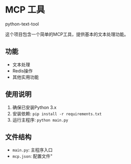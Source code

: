 # MCP 工具
python-text-tool

这个项目包含一个简单的MCP工具，提供基本的文本处理功能。

## 功能

- 文本处理
- Redis操作
- 其他实用功能

## 使用说明

1. 确保已安装Python 3.x
2. 安装依赖: `pip install -r requirements.txt`
3. 运行主程序: `python main.py`

## 文件结构

- `main.py`: 主程序入口
- `mcp.json`: 配置文件"
